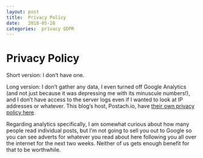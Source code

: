 ```yaml
---
layout: post
title:  Privacy Policy 
date:   2018-05-28 
categories:  privacy GDPR 
---
```


# Privacy Policy


Short version: I don’t have one.

Long version: I don’t gather any data, I even turned off Google Analytics (and not just because it was depressing me with its minuscule numbers!), and I don’t have access to the server logs even if I wanted to look at IP addresses or whatever. This blog’s host, Postach.io, have [their own privacy policy here](https://postach.io/site/privacy).

Regarding analytics specifically, I am somewhat curious about how many people read individual posts, but I’m not going to sell you out to Google so you can see adverts for whatever you read about here following you all over the internet for the next two weeks. Neither of us gets enough benefit for that to be worthwhile.

